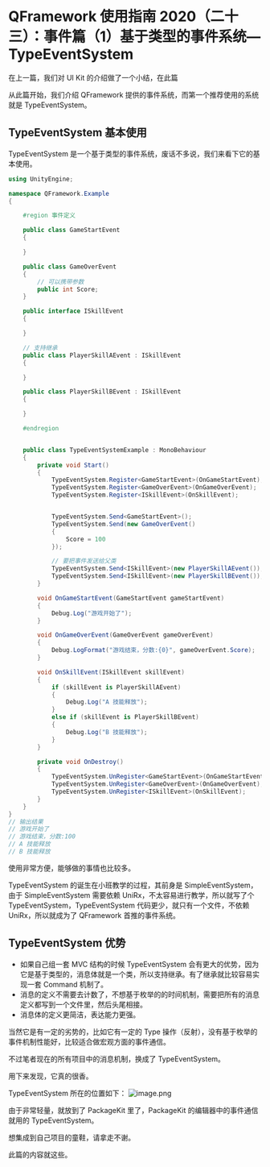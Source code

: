 # QFramework 使用指南 2020（二十三）：事件篇（1）基于类型的事件系统—TypeEventSystem
在上一篇，我们对 UI Kit 的介绍做了一个小结，在此篇

从此篇开始，我们介绍 QFramework 提供的事件系统，而第一个推荐使用的系统就是 TypeEventSystem。

## TypeEventSystem 基本使用
TypeEventSystem 是一个基于类型的事件系统，废话不多说，我们来看下它的基本使用。
``` csharp
using UnityEngine;

namespace QFramework.Example
{

	#region 事件定义

	public class GameStartEvent
	{

	}

	public class GameOverEvent
	{
		// 可以携带参数
		public int Score;
	}

	public interface ISkillEvent
	{

	}

	// 支持继承
	public class PlayerSkillAEvent : ISkillEvent
	{

	}

	public class PlayerSkillBEvent : ISkillEvent
	{

	}

	#endregion


	public class TypeEventSystemExample : MonoBehaviour
	{
		private void Start()
		{
			TypeEventSystem.Register<GameStartEvent>(OnGameStartEvent);
			TypeEventSystem.Register<GameOverEvent>(OnGameOverEvent);
			TypeEventSystem.Register<ISkillEvent>(OnSkillEvent);


			TypeEventSystem.Send<GameStartEvent>();
			TypeEventSystem.Send(new GameOverEvent()
			{
				Score = 100
			});

			// 要把事件发送给父类
			TypeEventSystem.Send<ISkillEvent>(new PlayerSkillAEvent());
			TypeEventSystem.Send<ISkillEvent>(new PlayerSkillBEvent());
		}

		void OnGameStartEvent(GameStartEvent gameStartEvent)
		{
			Debug.Log("游戏开始了");
		}

		void OnGameOverEvent(GameOverEvent gameOverEvent)
		{
			Debug.LogFormat("游戏结束，分数:{0}", gameOverEvent.Score);
		}

		void OnSkillEvent(ISkillEvent skillEvent)
		{
			if (skillEvent is PlayerSkillAEvent)
			{
				Debug.Log("A 技能释放");
			}
			else if (skillEvent is PlayerSkillBEvent)
			{
				Debug.Log("B 技能释放");
			}
		}

		private void OnDestroy()
		{
			TypeEventSystem.UnRegister<GameStartEvent>(OnGameStartEvent);
			TypeEventSystem.UnRegister<GameOverEvent>(OnGameOverEvent);
			TypeEventSystem.UnRegister<ISkillEvent>(OnSkillEvent);
		}
	}
}
// 输出结果
// 游戏开始了
// 游戏结束，分数:100
// A 技能释放
// B 技能释放
```

使用非常方便，能够做的事情也比较多。

TypeEventSystem 的诞生在小班教学的过程，其前身是 SimpleEventSystem，由于 SimpleEventSystem 需要依赖 UniRx，不太容易进行教学，所以就写了个 TypeEventSystem，TypeEventSystem 代码更少，就只有一个文件，不依赖 UniRx，所以就成为了 QFramework 首推的事件系统。

## TypeEventSystem 优势
* 如果自己组一套 MVC 结构的时候 TypeEventSystem 会有更大的优势，因为它是基于类型的，消息体就是一个类，所以支持继承。有了继承就比较容易实现一套 Command 机制了。
* 消息的定义不需要去计数了，不想基于枚举的的时间机制，需要把所有的消息定义都写到一个文件里，然后头尾相接。
* 消息体的定义更简洁，表达能力更强。

当然它是有一定的劣势的，比如它有一定的 Type 操作（反射），没有基于枚举的事件机制性能好，比较适合做宏观方面的事件通信。

不过笔者现在的所有项目中的消息机制，换成了 TypeEventSystem。

用下来发现，它真的很香。

TypeEventSystem 所在的位置如下：
![image.png](http://file.liangxiegame.com/0e9967df-b290-410e-8205-4ae4789105d0.png)

由于非常轻量，就放到了 PackageKit 里了，PackageKit 的编辑器中的事件通信就用的 TypeEventSystem。

想集成到自己项目的童鞋，请拿走不谢。

此篇的内容就这些。